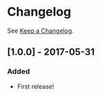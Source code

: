 # Changelog

See [Keep a Changelog](http://keepachangelog.com/).

## [1.0.0] - 2017-05-31
### Added
- First release!
